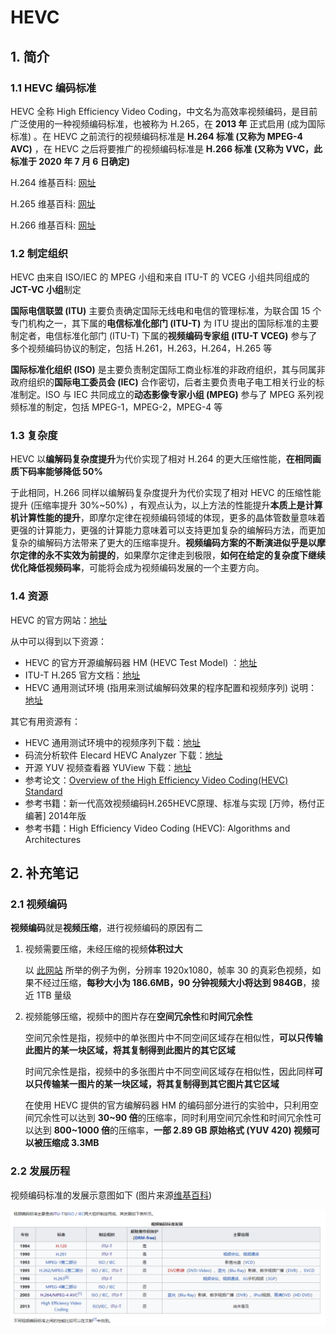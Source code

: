 # HEVC

## 1. 简介

### 1.1 HEVC 编码标准

HEVC 全称 High Efficiency Video Coding，中文名为高效率视频编码，是目前广泛使用的一种视频编码标准，也被称为 H.265，在 **2013 年** 正式启用  (成为国际标准)  。在 HEVC 之前流行的视频编码标准是 **H.264 标准  (又称为 MPEG-4 AVC)**  ，在 HEVC 之后将要推广的视频编码标准是 **H.266 标准  (又称为 VVC，此标准于 2020 年 7 月 6 日确定)**  

H.264 维基百科: [网址]([https://zh.wikipedia.org/wiki/H.264/MPEG-4_AVC](https://zh.wikipedia.org/wiki/H.264/MPEG-4_AVC))

H.265 维基百科: [网址]([https://zh.wikipedia.org/wiki/高效率视频编码](https://zh.wikipedia.org/wiki/%E9%AB%98%E6%95%88%E7%8E%87%E8%A7%86%E9%A2%91%E7%BC%96%E7%A0%81))

H.266 维基百科: [网址]([https://zh.wikipedia.org/wiki/多功能视频编码](https://zh.wikipedia.org/wiki/%E5%A4%9A%E5%8A%9F%E8%83%BD%E8%A7%86%E9%A2%91%E7%BC%96%E7%A0%81))

### 1.2 制定组织

HEVC 由来自 ISO/IEC 的 MPEG 小组和来自 ITU-T 的 VCEG 小组共同组成的 **JCT-VC 小组**制定

**国际电信联盟  (ITU)**  主要负责确定国际无线电和电信的管理标准，为联合国 15 个专门机构之一，其下属的**电信标准化部门  (ITU-T)**  为 ITU 提出的国际标准的主要制定者，电信标准化部门  (ITU-T)  下属的**视频编码专家组  (ITU-T VCEG)**  参与了多个视频编码协议的制定，包括 H.261，H.263，H.264，H.265 等

**国际标准化组织  (ISO)**  是主要负责制定国际工商业标准的非政府组织，其与同属非政府组织的**国际电工委员会  (IEC)**  合作密切，后者主要负责电子电工相关行业的标准制定。ISO 与 IEC 共同成立的**动态影像专家小组  (MPEG)**  参与了 MPEG 系列视频标准的制定，包括 MPEG-1，MPEG-2，MPEG-4 等

### 1.3 复杂度

HEVC 以**编解码复杂度提升**为代价实现了相对 H.264 的更大压缩性能，**在相同画质下码率能够降低 50%**

于此相同，H.266 同样以编解码复杂度提升为代价实现了相对 HEVC 的压缩性能提升  (压缩率提升 30%~50%)  ，有观点认为，以上方法的性能提升**本质上是计算机计算性能的提升**，即摩尔定律在视频编码领域的体现，更多的晶体管数量意味着更强的计算能力，更强的计算能力意味着可以支持更加复杂的编解码方法，而更加复杂的编解码方法带来了更大的压缩率提升。**视频编码方案的不断演进似乎是以摩尔定律的永不实效为前提的**，如果摩尔定律走到极限，**如何在给定的复杂度下继续优化降低视频码率**，可能将会成为视频编码发展的一个主要方向。

### 1.4 资源

HEVC 的官方网站：[地址]([https://hevc.hhi.fraunhofer.de/](https://hevc.hhi.fraunhofer.de/))

从中可以得到以下资源：

- HEVC 的官方开源编解码器 HM  (HEVC Test Model)  ：[地址]([https://vcgit.hhi.fraunhofer.de/jct-vc/HM](https://vcgit.hhi.fraunhofer.de/jct-vc/HM))
- ITU-T H.265 官方文档：[地址]([https://www.itu.int/rec/T-REC-H.265](https://www.itu.int/rec/T-REC-H.265))
- HEVC 通用测试环境  (指用来测试编解码效果的程序配置和视频序列)  说明：[地址]([http://phenix.it-sudparis.eu/jct/doc_end_user/documents/12_Geneva/wg11/JCTVC-L1100-v1.zip](http://phenix.it-sudparis.eu/jct/doc_end_user/documents/12_Geneva/wg11/JCTVC-L1100-v1.zip))

其它有用资源有：

- HEVC 通用测试环境中的视频序列下载：[地址]([https://blog.csdn.net/abcSunl/article/details/53841953](https://blog.csdn.net/abcSunl/article/details/53841953))
- 码流分析软件 Elecard HEVC Analyzer 下载：[地址]([https://www.0daydown.com/10/446234.html](https://www.0daydown.com/10/446234.html))
- 开源 YUV 视频查看器 YUView 下载：[地址]([https://github.com/IENT/YUView](https://github.com/IENT/YUView))
- 参考论文：[Overview of the High Efficiency Video Coding(HEVC) Standard]([http://iphome.hhi.de/wiegand/assets/pdfs/2012_12_IEEE-HEVC-Overview.pdf](http://iphome.hhi.de/wiegand/assets/pdfs/2012_12_IEEE-HEVC-Overview.pdf))
- 参考书籍：新一代高效视频编码H.265HEVC原理、标准与实现 [万帅，杨付正 编著] 2014年版
- 参考书籍：High Efficiency Video Coding (HEVC): Algorithms and Architectures

## 2. 补充笔记

### 2.1 视频编码

**视频编码**就是**视频压缩**，进行视频编码的原因有二

1. 视频需要压缩，未经压缩的视频**体积过大**

   以 [此网站]([https://juejin.im/post/6844904000194625550](https://juejin.im/post/6844904000194625550)) 所举的例子为例，分辨率 1920x1080，帧率 30 的真彩色视频，如果不经过压缩，**每秒大小为 186.6MB，90 分钟视频大小将达到 984GB**，接近 1TB 量级

2. 视频能够压缩，视频中的图片存在**空间冗余性**和**时间冗余性**

   空间冗余性是指，视频中的单张图片中不同空间区域存在相似性，**可以只传输此图片的某一块区域，将其复制得到此图片的其它区域**

   时间冗余性是指，视频中的多张图片中不同空间区域存在相似性，因此同样**可以只传输某一图片的某一块区域，将其复制得到其它图片其它区域**

   在使用 HEVC 提供的官方编解码器 HM 的编码部分进行的实验中，只利用空间冗余性可以达到 **30~90 倍**的压缩率，同时利用空间冗余性和时间冗余性可以达到 **800~1000 倍**的压缩率，**一部 2.89 GB 原始格式  (YUV 420)  视频可以被压缩成 3.3MB**

### 2.2 发展历程

视频编码标准的发展示意图如下  (图片来源[维基百科]([https://zh.wikipedia.org/wiki/視訊壓縮](https://zh.wikipedia.org/wiki/%E8%A6%96%E8%A8%8A%E5%A3%93%E7%B8%AE)))  

![1_HEVC 的基本介绍_0](<markdown_images/1_HEVC 的基本介绍_0.png>)